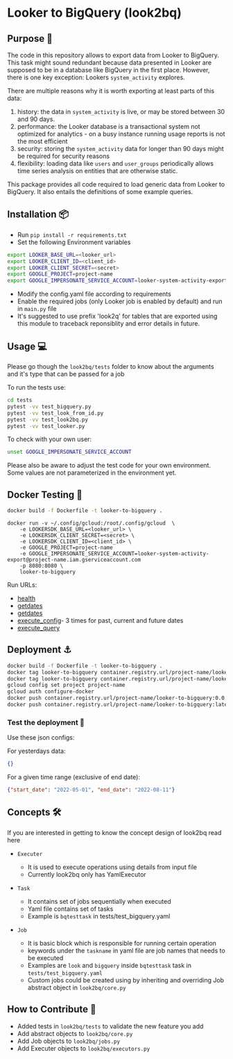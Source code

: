 # Looker to BigQuery (look2bq)

## Purpose 🔮

The code in this repository allows to export data from Looker to BigQuery.
This task might sound redundant because data presented in Looker are supposed to be in a database like BigQuery in the first place. However, there is one key exception: Lookers `system_activity` explores.

There are multiple reasons why it is worth exporting at least parts of this data:

1. history: the data in `system_activity` is live, or may be stored between 30 and 90 days.
1. performance: the Looker database is a transactional system not optimized for analytics - on a busy instance running usage reports is not the most efficient
1. security: storing the `system_activity` data for longer than 90 days might be required for security reasons
1. flexibility: loading data like `users` and `user_groups` periodically allows time series analysis on entities that are otherwise static.

This package provides all code required to load generic data from Looker to BigQuery.
It also entails the definitions of some example queries.

## Installation 📦

- Run `pip install -r requirements.txt`
- Set the following Environment variables

```bash
export LOOKER_BASE_URL=<looker_url>
export LOOKER_CLIENT_ID=<client_id>
export LOOKER_CLIENT_SECRET=<secret>
export GOOGLE_PROJECT=project-name
export GOOGLE_IMPERSONATE_SERVICE_ACCOUNT=looker-system-activity-export@project-name.iam.gserviceaccount.com
```

- Modify the config.yaml file according to requirements
- Enable the required jobs (only Looker job is enabled by default) and run in `main.py` file
- It's suggested to use prefix 'look2q' for tables that are exported using this module to traceback reponsiblity and error details in future.

## Usage 💻

Please go though the `look2bq/tests` folder to know about the arguments and it's type that can be passed for a job

To run the tests use:

```bash
cd tests  
pytest -vv test_bigquery.py
pytest -vv test_look_from_id.py
pytest -vv test_look2bq.py
pytest -vv test_looker.py
```

To check with your own user:

```bash
unset GOOGLE_IMPERSONATE_SERVICE_ACCOUNT
```

Please also be aware to adjust the test code for your own environment. Some values are not parameterized in the environment yet.

## Docker Testing 🐋

```bash
docker build -f Dockerfile -t looker-to-bigquery .
```

```
docker run -v ~/.config/gcloud:/root/.config/gcloud  \
    -e LOOKERSDK_BASE_URL=<looker_url> \
    -e LOOKERSDK_CLIENT_SECRET=<secret> \
    -e LOOKERSDK_CLIENT_ID=<client_id> \
    -e GOOGLE_PROJECT=project-name
    -e GOOGLE_IMPERSONATE_SERVICE_ACCOUNT=looker-system-activity-export@project-name.iam.gserviceaccount.com
    -p 8080:8080 \
    looker-to-bigquery
```

Run URLs:

- [health](http://0.0.0.0:8080/)
- [getdates](http://0.0.0.0:8080/getdates?start_date=2022-01-01&end_date=2022-03-01) 
- [getdates](http://0.0.0.0:8080/getdates?start_date=&end_date=) 
- [execute_config](http://0.0.0.0:8080/execute_config?query_config=events_config&transaction_date=2022-07-19)- 3 times for past, current and future dates
- [execute_query](http://0.0.0.0:8080/execute_query?qid=E38SPG0QSsn7DqEav1c2i5&destination=project-name.looker_system_activity.groups&if_exists=replace)


## Deployment ⚓

```bash
docker build -f Dockerfile -t looker-to-bigquery .
docker tag looker-to-bigquery container.registry.url/project-name/looker-to-bigquery:0.0.1
docker tag looker-to-bigquery container.registry.url/project-name/looker-to-bigquery:latest
gcloud config set project project-name
gcloud auth configure-docker
docker push container.registry.url/project-name/looker-to-bigquery:0.0.1
docker push container.registry.url/project-name/looker-to-bigquery:latest
```

### Test the deployment 🧪

Use these json configs:

For yesterdays data:

```json
{}
```

For a given time range (exclusive of end date):

```json
{"start_date": "2022-05-01", "end_date": "2022-08-11"}
```

## Concepts 🛠️

If you are interested in getting to know the concept design of look2bq read here

- `Executer`
  - It is used to execute operations using details from input file
  - Currently look2bq only has YamlExecutor

- `Task`
  - It contains set of jobs sequentially when executed
  - Yaml file contains set of tasks
  - Example is `bqtesttask` in tests/test_bigquery.yaml

- `Job`
  - It is basic block which is responsible for running certain operation
  - keywords under the `taskname` in yaml file are job names that needs to be executed
  - Examples are `look` and `bigquery` inside `bqtesttask` task in `tests/test_bigquery.yaml`
  - Custom jobs could be created using by inheriting and overriding Job abstract object in `look2bq/core.py`

## How to Contribute 🎁

- Added tests in `look2bq/tests` to validate the new feature you add
- Add abstract objects to `look2bq/core.py`
- Add Job objects to `look2bq/jobs.py`
- Add Executer objects to `look2bq/executors.py`

